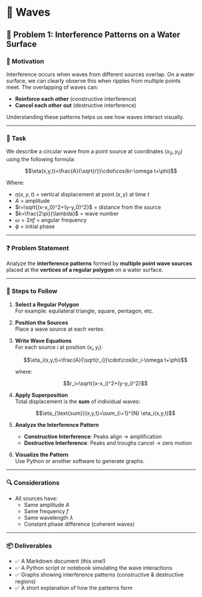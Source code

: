 # 🌊 Waves

## 📌 Problem 1: Interference Patterns on a Water Surface

### 🎯 Motivation

Interference occurs when waves from different sources overlap. On a water surface, we can clearly observe this when ripples from multiple points meet. The overlapping of waves can:

- **Reinforce each other** (constructive interference)  
- **Cancel each other out** (destructive interference)

Understanding these patterns helps us see how waves interact visually.

---

### 🧪 Task

We describe a circular wave from a point source at coordinates $(x_0, y_0)$ using the following formula:

$$\eta(x,y,t)=\frac{A}{\sqrt{r}}\cdot\cos(kr-\omega t+\phi)$$

Where:

- $\eta(x,y,t)$ = vertical displacement at point $(x,y)$ at time $t$  
- $A$ = amplitude  
- $r=\sqrt{(x-x_0)^2+(y-y_0)^2}$ = distance from the source  
- $k=\frac{2\pi}{\lambda}$ = wave number  
- $\omega=2\pi f$ = angular frequency  
- $\phi$ = initial phase

---

### ❓ Problem Statement

Analyze the **interference patterns** formed by **multiple point wave sources** placed at the **vertices of a regular polygon** on a water surface.

---

### 🔢 Steps to Follow

1. **Select a Regular Polygon**  
   For example: equilateral triangle, square, pentagon, etc.

2. **Position the Sources**  
   Place a wave source at each vertex.

3. **Write Wave Equations**  
   For each source $i$ at position $(x_i, y_i)$:

   $$\eta_i(x,y,t)=\frac{A}{\sqrt{r_i}}\cdot\cos(kr_i-\omega t+\phi)$$

   where:

   $$r_i=\sqrt{(x-x_i)^2+(y-y_i)^2}$$

4. **Apply Superposition**  
   Total displacement is the **sum** of individual waves:

   $$\eta_{\text{sum}}(x,y,t)=\sum_{i=1}^{N} \eta_i(x,y,t)$$

5. **Analyze the Interference Pattern**  
   - **Constructive Interference**: Peaks align → amplification  
   - **Destructive Interference**: Peaks and troughs cancel → zero motion  

6. **Visualize the Pattern**  
   Use Python or another software to generate graphs.

---

### 🔍 Considerations

- All sources have:
  - Same amplitude $A$  
  - Same frequency $f$  
  - Same wavelength $\lambda$  
  - Constant phase difference (coherent waves)

---

### 📦 Deliverables

- ✅ A Markdown document (this one!)  
- ✅ A Python script or notebook simulating the wave interactions  
- ✅ Graphs showing interference patterns (constructive & destructive regions)  
- ✅ A short explanation of how the patterns form
